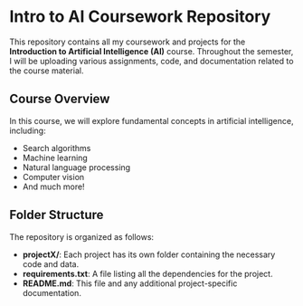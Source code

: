 # Intro to AI Coursework Repository

This repository contains all my coursework and projects for the **Introduction to Artificial Intelligence (AI)** course. Throughout the semester, I will be uploading various assignments, code, and documentation related to the course material.

## Course Overview
In this course, we will explore fundamental concepts in artificial intelligence, including:
- Search algorithms
- Machine learning
- Natural language processing
- Computer vision
- And much more!

## Folder Structure
The repository is organized as follows:

- **projectX/**: Each project has its own folder containing the necessary code and data.
- **requirements.txt**: A file listing all the dependencies for the project.
- **README.md**: This file and any additional project-specific documentation.

